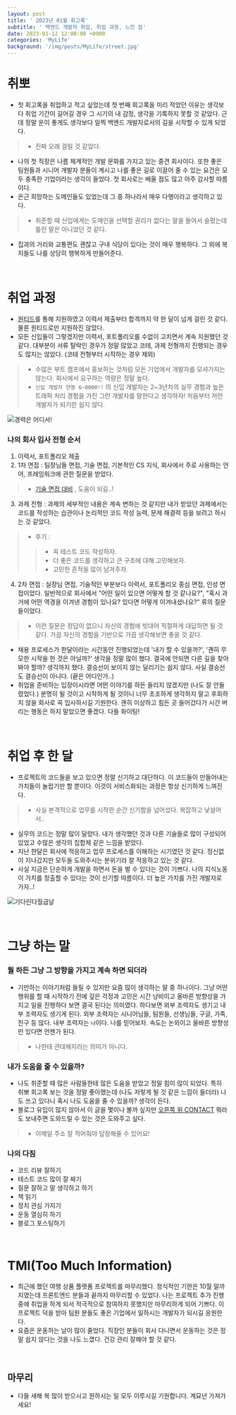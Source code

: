 ```yaml
---
layout: post
title: ' 2023년 01월 회고록'
subtitle: ' 백엔드 개발자 취업, 취업 과정, 느낀 점'
date: 2023-01-12 12:00:00 +0900
categories: 'MyLife'
background: '/img/posts/MyLife/street.jpg'
---
```


# 취뽀
- 첫 회고록을 취업하고 적고 싶었는데 첫 번째 회고록을 미리 적었던 이유는 생각보다 취업 기간이 길어길 경우 그 시기의 내 감정, 생각을 기록하지 못할 것 같았다. 근데 정말 운이 좋게도 생각보다 일찍 백엔드 개발자로서의 길을 시작할 수 있게 되었다. 
> - 진짜 오래 걸릴 것 같았다.
- 나의 첫 직장은 나름 체계적인 개발 문화를 가지고 있는 중견 회사이다. 또한 좋은 팀원들과 시니어 개발자 분들이 계시고 나를 좋은 길로 이끌어 줄 수 있는 요건은 모두 충족한 기업이라는 생각이 들었다. 첫 회사로는 배울 점도 많고 아주 감사할 따름이다.
- 은근 희망하는 도메인들도 있었는데 그 중 하나라서 매우 다행이라고 생각하고 있다. 
> - 취준할 때 신입에게는 도매인을 선택할 권리가 없다는 말을 들어서 슬펐는데 틀린 말은 아니었던 것 같다. 
- 집과의 거리와 교통편도 괜찮고 구내 식당이 있다는 것이 매우 행복하다. 그 외에 복지들도 나를 상당히 행복하게 만들어준다.

<br>

# 취업 과정

- [원티드](https://www.wanted.co.kr/)를 통해 지원하였고 이력서 제출부터 합격까지 약 한 달이 넘게 걸린 것 같다. 물론 원티드로만 지원하진 않았다. 
- 모든 신입들이 그렇겠지만 이력서, 포트폴리오를 수없이 고치면서 계속 지원했던 것 같다. 대부분이 서류 탈락인 경우가 정말 많았고 코테, 과제 전형까지 진행되는 경우도 많지는 않았다. (코테 전형부터 시작하는 경우 제외)
> - 수많은 부트 캠프에서 홍보하는 것처럼 모든 기업에서 개발자를 모셔가지는 않는다. 회사에서 요구하는 역량은 정말 높다.
> - `신입 개발자 연봉 6~8000!!` 의 신입 개발자는 2~3년차의 실무 경험과 높은 트래픽 처리 경험을 가진 그런 개발자를 말한다고 생각하자! 처음부터 저런 개발자가 되기란 쉽지 않다.

![경력은 어디서!](https://user-images.githubusercontent.com/88040158/211986964-3dcffa2f-e2b3-4e31-8764-66e3df27c330.jpeg)

### 나의 회사 입사 전형 순서
1. 이력서, 포트폴리오 제출
2. 1차 면접 : 팀장님들 면접, 기술 면접, 기본적인 CS 지식, 회사에서 주로 사용하는 언어, 프레임워크에 관한 질문을 받았다.
> - [기술 면접 대비](https://iheese.github.io/category/ETC/) , 도움이 되길..!
3. 과제 전형 : 과제의 세부적인 내용은 계속 변하는 것 같지만 내가 받았던 과제에서는 코드를 작성하는 습관이나 논리적인 코드 작성 능력, 문제 해결력 등을 보려고 하시는 것 같았다.
> - 후기 : 
> > - 꼭 테스트 코드 작성하자.
> > - 더 좋은 코드를 생각하고 큰 구조에 대해 고민해보자.
> > - 고민한 흔적을 많이 남겨주자.

4. 2차 면접 : 실장님 면접, 기술적인 부분보다 이력서, 포트폴리오 중심 면접, 인성 면접이었다. 일반적으로 회사에서 "어떤 일이 있으면 어떻게 할 것 같나요?", "혹시 과거에 어떤 역경을 이겨낸 경험이 있나요? 있다면 어떻게 이겨내셨나요?" 류의 질문들이었다. 
> - 이런 질문은 정답이 없으니 자신의 경험에 빗대어 적절하게 대답하면 될 것 같다. 가끔 자신의 경험을 기반으로 가끔 생각해보면 좋을 것 같다.  

- 채용 프로세스가 한달이라는 시간동안 진행되었는데 '내가 할 수 있을까?', '괜히 무모한 시작을 한 것은 아닐까?' 생각을 정말 많이 했다. 결국에 안되면 다른 길을 찾아봐야 할까? 생각까지 했다.
결승선이 보이지 않는 달리기는 쉽지 않다. 사실 결승선도 결승선이 아니다. (끝은 어디인가..)
- 취업을 준비하는 입장이시라면 어떤 이야기를 하든 들리지 않겠지만 (나도 잘 안들렸었다.) 분명히 될 것이고 시작하게 될 것이니 너무 초조하게 생각하지 말고 후회하지 않을 회사로 꼭 입사하시길 기원한다. 괜히 이상하고 힘든 곳 들어갔다가 시간 버리는 행동은 하지 말았으면 좋겠다. 다들 화이팅!

<br>

# 취업 후 한 달
- 프로젝트의 코드들을 보고 있으면 정말 신기하고 대단하다. 이 코드들이 만들어내는 가치들이 놀랍기만 할 뿐이다. 이것이 서비스화되는 과정은 항상 신기하게 느껴진다.  
> - 사실 본격적으로 업무를 시작한 순간 신기함을 넘어섰다. 복잡하고 낯설어서..
- 실무의 코드는 정말 많이 달랐다. 내가 생각했던 것과 다른 기술들로 많이 구성되어 있었고 수많은 생각의 집합체 같은 느낌을 받았다.
- 지난 한달은 회사에 적응하고 업무 프로세스를 이해하는 시기였던 것 같다. 정신없이 지나갔지만 모두들 도와주시는 분위기라 잘 적응하고 있는 것 같다.
- 사실 지금은 단순하게 개발을 하면서 돈을 벌 수 있다는 것이 기쁘다. 나의 지식노동이 가치를 창출할 수 있다는 것이 신기할 따름이다. 더 높은 가치를 가진 개발자로 가자..!    

![기다린다월급날](https://user-images.githubusercontent.com/88040158/212000844-3dc146f6-7848-4ba0-bec7-877c74b9510e.jpeg)

<br>

# 그냥 하는 말
### 뭘 하든 그냥 그 방향을 가지고 계속 하면 되더라
- 기만하는 이야기처럼 들릴 수 있지만 요즘 많이 생각하는 말 중 하나이다. 그냥 어떤 행위를 할 때 시작하기 전에 깊은 걱정과 고민은 시간 낭비이고 올바른 방향성을 가지고 일을 진행하다 보면 결국 된다는 의미였다. 하다보면 외부 조력자도 생기고 내부 조력자도 생기게 된다. 외부 조력자는 시니어님들, 팀원들, 선생님들, 구글, 가족, 친구 등 많다. 내부 조력자는 `나`이다. 나를 믿어보자. 속도는 논외이고 올바른 방향성만 있다면 언젠가 된다. 
> - 나한테 관대해지라는 의미가 아니다.

### 내가 도움을 줄 수 있을까?
- 나도 취준할 때 많은 사람들한테 많은 도움을 받았고 정말 힘이 많이 되었다. 특히 취뽀 회고록 보는 것을 정말 좋아했는데 (나도 저렇게 될 것 같은 느낌이 들더라) 나도 쓰고 있다니 혹시 나도 도움을 줄 수 있을까? 생각이 든다.
- 블로그 유입이 많지 않아서 이 글을 몇이나 볼까 싶지만 [오른쪽 위 CONTACT](https://iheese.github.io/contact/) 뭐라도 보내주면 도와드릴 수 있는 것은 도와주고 싶다. 
> - 이메일 주소 잘 적어줘야 답장해줄 수 있어요!

### 나의 다짐
- 코드 리뷰 잘하기
- 테스트 코드 많이 잘 짜기
- 질문 잘하고 말 생각하고 하기 
- 책 읽기
- 정치 관심 가지기
- 운동 열심히 하기
- 블로그 포스팅하기

<br>

# TMI(Too Much Information)
- 최근에 했던 여행 상품 플랫폼 프로젝트를 마무리했다. 정식적인 기한은 10월 말까지였는데 프론트엔드 분들과 끝까지 마무리할 수 있었다. 나는 프로젝트 추가 진행 중에 취업을 하게 되서 적극적으로 참여하지 못했지만 마무리하게 되어 기쁘다. 이 프로젝트 덕을 받아 팀원 분들도 좋은 기업에서 일하시는 개발자가 되시길 응원한다. 
- 요즘은 운동하는 날이 많이 줄었다. 직장인 분들이 회사 다니면서 운동하는 것은 정말 쉽지 않다는 것을 나도 느꼈다. 건강 관리 잘해야 할 것 같다. 

<br>

## 마무리
- 다들 새해 복 많이 받으시고 원하시는 일 모두 이루시길 기원합니다. 계묘년 가져가세요!